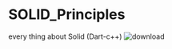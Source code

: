 # SOLID_Principles
every thing about Solid (Dart-c++)
![download](https://github.com/ahmedyasser267/SOLID_Principles/assets/89811009/6287c2b3-9768-4ef0-b50c-0c93ae63328b)
